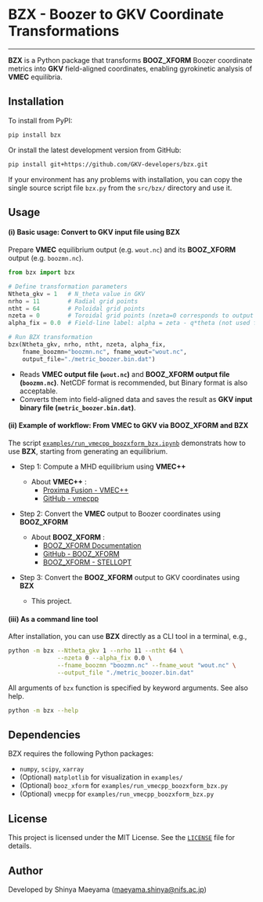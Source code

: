 # BZX - Boozer to GKV Coordinate Transformations
---

**BZX** is a Python package that transforms **BOOZ_XFORM** Boozer coordinate metrics into **GKV** field-aligned coordinates, enabling gyrokinetic analysis of **VMEC** equilibria.


## Installation

To install from PyPI:
```bash
pip install bzx
```
Or install the latest development version from GitHub:
```bash
pip install git+https://github.com/GKV-developers/bzx.git
```
If your environment has any problems with installation, you can copy the single source script file `bzx.py` from the `src/bzx/` directory and use it. 

## Usage

#### **(i) Basic usage: Convert to GKV input file using BZX**
Prepare **VMEC** equilibrium output (e.g. `wout.nc`) and its **BOOZ_XFORM** output (e.g. `boozmn.nc`).

```python
from bzx import bzx

# Define transformation parameters
Ntheta_gkv = 1   # N_theta value in GKV
nrho = 11        # Radial grid points
ntht = 64        # Poloidal grid points
nzeta = 0        # Toroidal grid points (nzeta=0 corresponds to output GKV field-aligned coordinates)
alpha_fix = 0.0  # Field-line label: alpha = zeta - q*theta (not used for nzeta > 0)

# Run BZX transformation
bzx(Ntheta_gkv, nrho, ntht, nzeta, alpha_fix, 
    fname_boozmn="boozmn.nc", fname_wout="wout.nc", 
    output_file="./metric_boozer.bin.dat")
```
- Reads **VMEC output file (`wout.nc`)** and **BOOZ_XFORM output file (`boozmn.nc`)**. NetCDF format is recommended, but Binary format is also acceptable.
- Converts them into field-aligned data and saves the result as **GKV input binary file (`metric_boozer.bin.dat`)**.


#### **(ii) Example of workflow: From VMEC to GKV via BOOZ_XFORM and BZX**
The script [`examples/run_vmecpp_boozxform_bzx.ipynb`](examples/run_vmecpp_boozxform_bzx.ipynb) demonstrats how to use **BZX**, starting from generating an equilibrium.

- Step 1: Compute a MHD equilibrium using **VMEC++**
    - About **VMEC++** : 
        - [Proxima Fusion - VMEC++](https://www.proximafusion.com/press-news/introducing-vmecpp-open-source-software-for-fusion-research)
        - [GitHub - vmecpp](https://github.com/proximafusion/vmecpp)

- Step 2: Convert the **VMEC** output to Boozer coordinates using **BOOZ_XFORM**
    - About **BOOZ_XFORM** :
        - [BOOZ_XFORM Documentation](https://hiddensymmetries.github.io/booz_xform/)
        - [GitHub - BOOZ_XFORM](https://github.com/hiddenSymmetries/booz_xform)
        - [BOOZ_XFORM - STELLOPT](https://princetonuniversity.github.io/STELLOPT/BOOZ_XFORM)
- Step 3: Convert the **BOOZ_XFORM** output to GKV coordinates using **BZX**
    - This project.


#### **(iii) As a command line tool**
After installation, you can use **BZX** directly as a CLI tool in a terminal, e.g.,
```sh
python -m bzx --Ntheta_gkv 1 --nrho 11 --ntht 64 \
              --nzeta 0 --alpha_fix 0.0 \
              --fname_boozmn "boozmn.nc" --fname_wout "wout.nc" \
              --output_file "./metric_boozer.bin.dat"
```
All arguments of `bzx` function is specified by keyword arguments. See also help.
```sh
python -m bzx --help
```

## Dependencies

BZX requires the following Python packages:
- `numpy`, `scipy`, `xarray`
- (Optional) `matplotlib` for visualization in `examples/`
- (Optional) `booz_xform` for `examples/run_vmecpp_boozxform_bzx.py`
- (Optional) `vmecpp` for `examples/run_vmecpp_boozxform_bzx.py`

## License

This project is licensed under the MIT License. See the [`LICENSE`](LICENSE) file for details.

## Author

Developed by Shinya Maeyama (maeyama.shinya@nifs.ac.jp)
